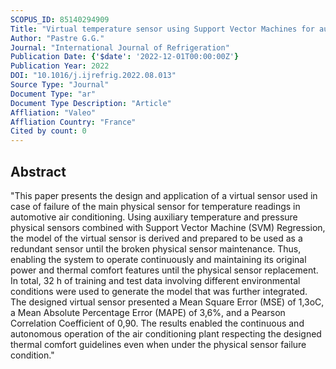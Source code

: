 ```yaml
---
SCOPUS_ID: 85140294909
Title: "Virtual temperature sensor using Support Vector Machines for autonomous uninterrupted automotive HVAC systems control"
Author: "Pastre G.G."
Journal: "International Journal of Refrigeration"
Publication Date: {'$date': '2022-12-01T00:00:00Z'}
Publication Year: 2022
DOI: "10.1016/j.ijrefrig.2022.08.013"
Source Type: "Journal"
Document Type: "ar"
Document Type Description: "Article"
Affliation: "Valeo"
Affliation Country: "France"
Cited by count: 0
---
```


## Abstract
"This paper presents the design and application of a virtual sensor used in case of failure of the main physical sensor for temperature readings in automotive air conditioning. Using auxiliary temperature and pressure physical sensors combined with Support Vector Machine (SVM) Regression, the model of the virtual sensor is derived and prepared to be used as a redundant sensor until the broken physical sensor maintenance. Thus, enabling the system to operate continuously and maintaining its original power and thermal comfort features until the physical sensor replacement. In total, 32 h of training and test data involving different environmental conditions were used to generate the model that was further integrated. The designed virtual sensor presented a Mean Square Error (MSE) of 1,3oC, a Mean Absolute Percentage Error (MAPE) of 3,6%, and a Pearson Correlation Coefficient of 0,90. The results enabled the continuous and autonomous operation of the air conditioning plant respecting the designed thermal comfort guidelines even when under the physical sensor failure condition."
